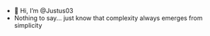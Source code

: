- 👋 Hi, I’m @Justus03
- Nothing to say... just know that complexity always emerges from simplicity

<!---
Justus03/Justus03 is a ✨ special ✨ repository because its `README.md` (this file) appears on your GitHub profile.
You can click the Preview link to take a look at your changes.
--->
